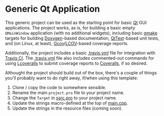 # Generic Qt Application

This generic project can be used as the starting point for basic [Qt] GUI
applications.  The project works, as is, for building a basic empty
`QMainWindow` application (with no additional widgets), including basic [qmake]
targets for building [Doxygen]-based documentation, [QtTest]-based unit tests,
and (on Linux, at least), [Gcov]/[LCOV]-based coverage reports.

Additionally, the project includes a basic [.travis.yml](.travis.yml) file for
integration with [Travis CI].  The [.travis.yml](.travis.yml) file also
includes commented-out commands for using [Lcoveralls] to submit coverage
reports to  [Coveralls], if so desired.

Althought the project should build out of the box, there's a couple of things
you'll probably want to do right away, if/when using this template:

1. Clone / copy the code to somewhere sensible.
2. Rename the main `project.pro` file to your project name.
3. Change the `Target` in [ssrc.pro](src/src.pro) to your project name.
4. Update the strings macro-defined at the top of [main.cpp](src/main.cpp).
5. Update the strings in the resource files (coming soon).

[Coveralls]: http://coveralls.io/ "Coveralls"
[Doxygen]: http://www.doxygen.org "Doxygen"
[Gcov]: https://gcc.gnu.org/onlinedocs/gcc/Gcov.html "gcov"
[LCOV]: http://ltp.sourceforge.net/coverage/lcov.php "LCOV"
[Lcoveralls]: https://github.com/pcolby/lcoveralls "Lcoveralls"
[qmake]: http://qt-project.org/doc/qmake-manual.html "qmake Manual"
[Qt]: http://qt-project.org/ "Qt Project"
[QtTest]: http://qt-project.org/doc/qtest-overview.html "Qt Test Overview"
[Travis CI]: https://travis-ci.org/ "Travis CI"
